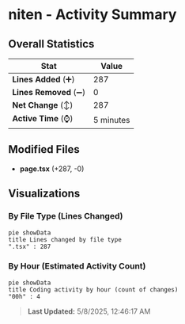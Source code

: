 # niten - Activity Summary 

## Overall Statistics

| Stat                   | Value                                                             |
| ---------------------- | ----------------------------------------------------------------- |
| **Lines Added** (➕)   | 287                                          |
| **Lines Removed** (➖) | 0                                        |
| **Net Change** (↕)    | 287                |
| **Active Time** (⌚)   | 5 minutes |


## Modified Files
- **page.tsx** (+287, -0)

## Visualizations

### By File Type (Lines Changed)

```mermaid
pie showData
title Lines changed by file type
".tsx" : 287
```

### By Hour (Estimated Activity Count)

```mermaid
pie showData
title Coding activity by hour (count of changes)
"00h" : 4
```


> **Last Updated:** 5/8/2025, 12:46:17 AM
